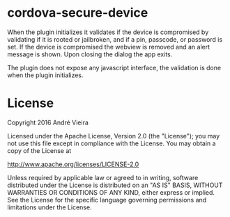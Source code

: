 # cordova-secure-device
When the plugin initializes it validates if the device is compromised by validating if it is rooted or jailbroken, and if a pin, passcode, or password is set. If the device is compromised the webview is removed and an alert message is shown. Upon closing the dialog the app exits.

The plugin does not expose any javascript interface, the validation is done when the plugin initializes.

# License
Copyright 2016 André Vieira

Licensed under the Apache License, Version 2.0 (the "License");
you may not use this file except in compliance with the License.
You may obtain a copy of the License at

   http://www.apache.org/licenses/LICENSE-2.0

Unless required by applicable law or agreed to in writing, software
distributed under the License is distributed on an "AS IS" BASIS,
WITHOUT WARRANTIES OR CONDITIONS OF ANY KIND, either express or implied.
See the License for the specific language governing permissions and
limitations under the License.